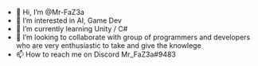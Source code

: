 - 👋 Hi, I’m @Mr-FaZ3a
- 👀 I’m interested in AI, Game Dev
- 🌱 I’m currently learning Unity / C#
- 💞️ I’m looking to collaborate with group of programmers and developers who are very enthusiastic to take and give the knowlege
- 📫 How to reach me on Discord Mr_FaZ3a#9483

<!---
Mr-FaZ3a/Mr-FaZ3a is a ✨ special ✨ repository because its `README.md` (this file) appears on your GitHub profile.
You can click the Preview link to take a look at your changes.
--->
